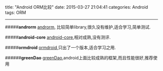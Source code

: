 title: "Android ORM比较"
date: 2015-03-27 21:04:41
categories:  Android
tags: ORM

----------

#####**androrm**
[androrm](https://github.com/androrm/androrm), 比较简单library,很久没有维护,适合学习,简单测试.


#####**android-core**
[android-core](https://github.com/Siminov/android-core),相对成熟,没有测评.

#####**ormdroid**
[ormdroid](https://github.com/roscopeco/ormdroid),只出了一个版本,适合学习之用.


######**greenDao**
[greenDao](https://github.com/greenrobot/greenDAO),android上面比较成熟的框架,而且性能很好,推荐使用
